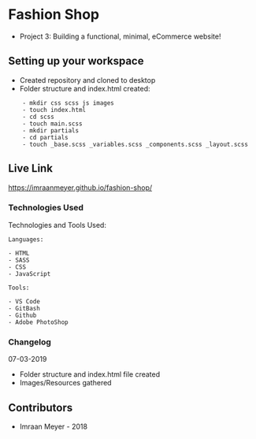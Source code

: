 # Fashion Shop
- Project 3: Building a functional, minimal, eCommerce website!

## Setting up your workspace
- Created repository and cloned to desktop
- Folder structure and index.html created:

```
    - mkdir css scss js images 
    - touch index.html
    - cd scss
    - touch main.scss
    - mkdir partials
    - cd partials
    - touch _base.scss _variables.scss _components.scss _layout.scss

```
## Live Link

https://imraanmeyer.github.io/fashion-shop/

### Technologies Used

Technologies and Tools Used:

```
Languages:

- HTML
- SASS
- CSS
- JavaScript

```

```
Tools:

- VS Code
- GitBash
- Github
- Adobe PhotoShop

```

### Changelog

07-03-2019

- Folder structure and index.html file created
- Images/Resources gathered


## Contributors

- Imraan Meyer - 2018
